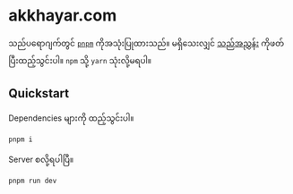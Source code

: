 # akkhayar.com

သည်ပရောဂျက်တွင် [`pnpm`](https://pnpm.io/) ကိုအသုံးပြုထားသည်။ မရှိသေးလျှင် [သည်အညွှန်း](https://pnpm.io/installation) ကိုဖတ်ပြီးထည့်သွင်းပါ။
 `npm` သို့ `yarn` သုံးလို့မရပါ။

## Quickstart

Dependencies များကို ထည့်သွင်းပါ။

```bash
pnpm i
```

Server စလို့ရပါပြီ။

```bash
pnpm run dev
```